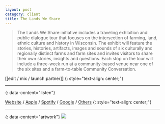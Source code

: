 ```yaml
---
layout: post
category: client
title: The Lands We Share
---
```

> The Lands We Share initiative includes a traveling exhibition and public dialogue tour that focuses on the intersection of farming, land, ethnic culture and history in Wisconsin. The exhibit will feature the stories, histories, artifacts, images and sounds of six culturally and regionally distinct farms and farm sites and invites visitors to share their own stories, insights and questions. Each stop on the tour will include a three-week run at a community-based venue near one of the six sites and a farm-to-table Community Conversation.

[[edit / mix / launch partner]]
{: style="text-align: center;"}

---
{: data-content="listen"}

[Website](https://www.socialdifference.columbia.edu/justthree) / [Apple](https://pod.link/1540088214.apple) / [Spotify](https://pod.link/1540088214.spotify) / [Google](https://pod.link/1540088214.google) / [Others](https://pod.link/1540088214)
{: style="text-align: center;"}

---
{: data-content="artwork"}
![](https://wisconsinlife.org/wp-content/uploads/2018/10/LWS_socialmedia_CoversProfiles_Twitter-profilepic-300x300.jpg)


